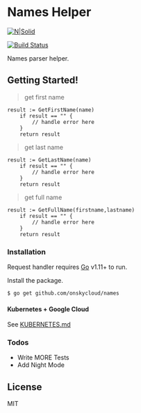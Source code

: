 # Names Helper

[![N|Solid](https://cldup.com/dTxpPi9lDf.thumb.png)](https://github.com/onskycloud/names)

[![Build Status](https://travis-ci.org/joemccann/dillinger.svg?branch=master)](https://github.com/onskycloud/names)

Names parser helper.

## Getting Started!

> get first name
```
result := GetFirstName(name)
	if result == "" {
		// handle error here
	}
	return result
```

> get last name
```
result := GetLastName(name)
	if result == "" {
		// handle error here
	}
	return result
```


> get full name
```
result := GetFullName(firstname,lastname)
	if result == "" {
		// handle error here
	}
	return result
```


### Installation

Request handler requires [Go](https://golang.org/) v1.11+ to run.

Install the package.

```sh
$ go get github.com/onskycloud/names
```

#### Kubernetes + Google Cloud

See [KUBERNETES.md](https://github.com/joemccann/dillinger/blob/master/KUBERNETES.md)


### Todos

 - Write MORE Tests
 - Add Night Mode

License
----

MIT